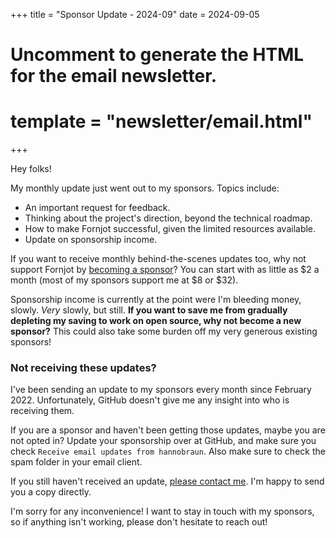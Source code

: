 +++
title = "Sponsor Update - 2024-09"
date = 2024-09-05

# Uncomment to generate the HTML for the email newsletter.
# template = "newsletter/email.html"
+++

Hey folks!

My monthly update just went out to my sponsors. Topics include:

- An important request for feedback.
- Thinking about the project's direction, beyond the technical roadmap.
- How to make Fornjot successful, given the limited resources available.
- Update on sponsorship income.

If you want to receive monthly behind-the-scenes updates too, why not support
Fornjot by [becoming a sponsor](https://github.com/sponsors/hannobraun)? You can
start with as little as $2 a month (most of my sponsors support me at $8 or $32). 

Sponsorship income is currently at the point were I'm bleeding money, slowly. _Very_ slowly, but still. **If you want to save me from gradually depleting my saving to work on open source, why not become a new sponsor?** This could also take some burden off my very generous existing sponsors!


### Not receiving these updates?

I've been sending an update to my sponsors every month since February 2022.
Unfortunately, GitHub doesn't give me any insight into who is receiving them.

If you are a sponsor and haven't been getting those updates, maybe you are not opted
in? Update your sponsorship over at GitHub, and make sure you check
`Receive email updates from hannobraun`. Also make sure to check the spam folder
in your email client.

If you still haven't received an update,
[please contact me](mailto:hello@hannobraun.com). I'm happy to send you a copy
directly.

I'm sorry for any inconvenience! I want to stay in touch with my sponsors, so if
anything isn't working, please don't hesitate to reach out!
